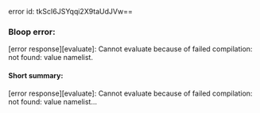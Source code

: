 error id: tkScI6JSYqqi2X9taUdJVw==
### Bloop error:

[error response][evaluate]: Cannot evaluate because of failed compilation:
not found: value namelist.
#### Short summary: 

[error response][evaluate]: Cannot evaluate because of failed compilation:
not found: value namelist...